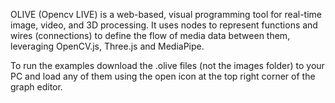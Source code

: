 OLIVE (Opencv LIVE) is a web-based, visual programming tool for real-time image, video, and 3D processing. It uses nodes to represent functions and wires (connections) to define the flow of media data between them, leveraging OpenCV.js, Three.js and MediaPipe.

To run the examples download the .olive files (not the images folder) to your PC and load any of them using the open icon at the top right corner of the graph editor.
